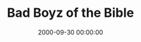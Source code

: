 ---
layout: series
series: "Bad Boyz of the Bible"
permalink: "/bad-boyz-of-the-bible/"
title: Bad Boyz of the Bible
date: 2000-09-30 00:00:00
endDate: 2000-11-11 00:00:00
description: "Let's look at the Bad Boyz of the Bible and find lessons for ourselves in their failure and success. "
src: "http://s3.amazonaws.com/crossroads-media/images/legacy/content/GenericCrnerSign.jpg"
---